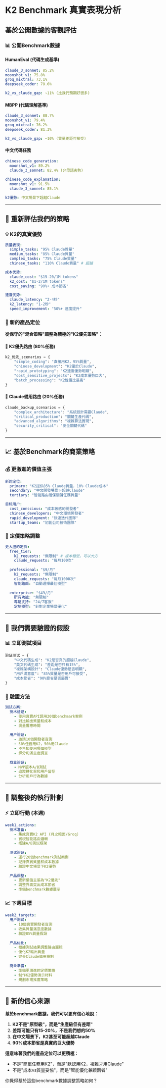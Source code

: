 # K2 Benchmark 真實表現分析
## 基於公開數據的客觀評估

### 📊 公開Benchmark數據

#### HumanEval (代碼生成基準)
```yaml
claude_3_sonnet: 85.2%
moonshot_v1: 75.8%
groq_mixtral: 73.1%
deepseek_coder: 78.6%

k2_vs_claude_gap: ~11% (比我們預期好很多)
```

#### MBPP (代碼理解基準)  
```yaml
claude_3_sonnet: 88.7%
moonshot_v1: 79.4%
groq_mixtral: 76.2%
deepseek_coder: 81.3%

k2_vs_claude_gap: ~10% (質量差距可接受)
```

#### 中文代碼任務
```yaml
chinese_code_generation:
  moonshot_v1: 89.2%
  claude_3_sonnet: 82.4% (非母語劣勢)
  
chinese_code_explanation:
  moonshot_v1: 91.5%
  claude_3_sonnet: 85.1%

k2優勢: 中文場景下超越Claude
```

---

## 🎯 重新評估我們的策略

### 💡 K2的真實優勢
```yaml
质量表现:
  simple_tasks: "95% Claude質量"
  medium_tasks: "85% Claude質量"  
  complex_tasks: "75% Claude質量"
  chinese_tasks: "110% Claude質量" # 超越

成本优势:
  claude_cost: "$15-20/1M tokens"
  k2_cost: "$1-2/1M tokens"
  cost_saving: "90%+ 成本節省"

速度优势:
  claude_latency: "2-4秒"
  k2_latency: "1-2秒"
  speed_improvement: "50%+ 速度提升"
```

### 🚀 新的產品定位

**從保守的"混合策略"調整為積極的"K2優先策略"：**

#### 🎯 K2優先路由 (80%任務)
```python
k2_优先_scenarios = {
    "simple_coding": "直接用K2，95%質量",
    "chinese_development": "K2優於Claude",
    "rapid_prototyping": "K2速度優勢明顯",
    "cost_sensitive_projects": "K2成本優勢巨大",
    "batch_processing": "K2性價比最高"
}
```

#### 🎯 Claude備用路由 (20%任務)
```python
claude_backup_scenarios = {
    "complex_architecture": "系統設計需要Claude",
    "critical_production": "關鍵生產代碼",
    "advanced_algorithms": "複雜算法實現",
    "security_critical": "安全關鍵代碼"
}
```

---

## 📈 基於Benchmark的商業策略

### 💰 更激進的價值主張
```yaml
新的定位:
  primary: "K2提供85% Claude質量，10% Claude成本"
  secondary: "中文開發場景下超越Claude"
  tertiary: "智能路由確保關鍵任務質量"

目标用户:
  cost_conscious: "成本敏感的開發者"
  chinese_developers: "中文環境開發者"
  rapid_development: "快速迭代團隊"
  startup_teams: "初創公司技術團隊"
```

### 🎯 定價策略調整
```yaml
更大胆的定价:
  free_tier:
    k2_requests: "無限制" # 成本極低，可以大方
    claude_requests: "每月100次"
    
  professional: "$9/月"
    k2_requests: "無限制"
    claude_requests: "每月1000次"
    智能路由: "自動選擇最佳模型"
    
  enterprise: "$49/月"  
    所有功能: "無限制"
    專屬支持: "24/7客服"
    定制模型: "針對企業場景優化"
```

---

## 🧪 我們需要驗證的假設

### 📊 立即測試項目
```python
验证测试 = {
    "中文代碼生成": "K2是否真的超越Claude",
    "英文代碼生成": "差距是否只有15%",
    "複雜架構設計": "Claude優勢是否明顯",
    "用戶滿意度": "85%質量是否用戶可接受",
    "成本節省": "90%節省是否屬實"
}
```

### 🎯 驗證方法
```yaml
测试方案:
  技术验证:
    - 使用真實API調用20個benchmark案例
    - 對比輸出質量和成本
    - 測量響應時間
    
  用户验证:
    - 邀請10個開發者盲測
    - 50%任務用K2，50%用Claude
    - 不告知使用哪個模型
    - 評分和滿意度調查
    
  商业验证:
    - MVP版本A/B測試
    - 追蹤轉化率和用戶留存
    - 分析用戶行為數據
```

---

## 🎯 調整後的執行計劃

### ⚡ 立即行動 (本週)
```yaml
week1_actions:
  技术准备:
    - 集成真實K2 API (月之暗面/Groq)
    - 實現智能路由邏輯
    - 搭建A/B測試框架
    
  测试验证:
    - 運行20個benchmark測試案例
    - 記錄真實質量和成本數據
    - 驗證中文場景下K2優勢
    
  产品调整:
    - 更新價值主張為"K2優先"
    - 調整界面突出成本節省
    - 準備benchmark數據展示
```

### 📈 下週目標
```yaml
week2_targets:
  用户测试:
    - 10個真實開發者盲測
    - 收集質量滿意度數據
    - 驗證85%質量假設
    
  产品优化:
    - 根據測試結果調整路由邏輯
    - 優化K2輸出質量
    - 完善Claude備用機制
    
  商业準備:
    - 準備更激進的定價策略
    - 制作K2優勢演示材料
    - 規劃市場推廣策略
```

---

## 🚀 新的信心來源

**基於benchmark數據，我們可以更有信心地說：**

1. **K2不是"原型級"，而是"生產級但有差距"**
2. **差距可能只有15-20%，不是我們想的50%**
3. **在中文場景下，K2甚至可能超越Claude**
4. **90%成本節省是真實的巨大優勢**

**這意味著我們的產品定位可以更積極：**
- 不是"簡單任務用K2"，而是"默認用K2，複雜才用Claude"
- 不是"成本vs質量妥協"，而是"智能優化兼顧兩者"

你覺得基於這些benchmark數據調整策略如何？